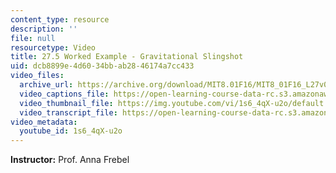 ```yaml
---
content_type: resource
description: ''
file: null
resourcetype: Video
title: 27.5 Worked Example - Gravitational Slingshot
uid: dcb8899e-4d60-34bb-ab28-46174a7cc433
video_files:
  archive_url: https://archive.org/download/MIT8.01F16/MIT8_01F16_L27v05_360p.mp4
  video_captions_file: https://open-learning-course-data-rc.s3.amazonaws.com/8-01sc-classical-mechanics-fall-2016/ddfeeb5f4f205a3aa8654471361d0eb1_1s6_4qX-u2o.vtt
  video_thumbnail_file: https://img.youtube.com/vi/1s6_4qX-u2o/default.jpg
  video_transcript_file: https://open-learning-course-data-rc.s3.amazonaws.com/8-01sc-classical-mechanics-fall-2016/8e27d4cdb174a33b2fdc51e61c9847f2_1s6_4qX-u2o.pdf
video_metadata:
  youtube_id: 1s6_4qX-u2o
---
```


**Instructor:** Prof. Anna Frebel